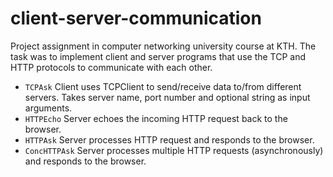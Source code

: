 # client-server-communication

Project assignment in computer networking university course at KTH.
The task was to implement client and server programs that use the TCP and HTTP protocols to communicate with each other.

- `TCPAsk` Client uses TCPClient to send/receive data to/from different servers. Takes server name, port number and optional string as input arguments.
- `HTTPEcho` Server echoes the incoming HTTP request back to the browser.
- `HTTPAsk` Server processes HTTP request and responds to the browser.
- `ConcHTTPAsk` Server processes multiple HTTP requests (asynchronously) and responds to the browser.
